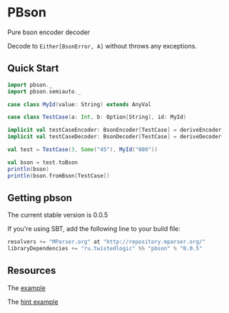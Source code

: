 # PBson

Pure bson encoder decoder

Decode to ```Either[BsonError, A]``` without throws any exceptions.

## Quick Start

```scala
import pbson._
import pbson.semiauto._

case class MyId(value: String) extends AnyVal

case class TestCase(a: Int, b: Option[String], id: MyId)

implicit val testCaseEncoder: BsonEncoder[TestCase] = deriveEncoder
implicit val testCaseDecoder: BsonDecoder[TestCase] = deriveDecoder

val test = TestCase(3, Some("45"), MyId("000"))

val bson = test.toBson
println(bson)
println(bson.fromBson[TestCase])

```


## Getting pbson

The current stable version is 0.0.5

If you're using SBT, add the following line to your build file:

```scala
resolvers += "MParser.org" at "http://repository.mparser.org/"
libraryDependencies += "ru.twistedlogic" %% "pbson" % "0.0.5"
```

## Resources

The [example](https://github.com/EvgeneKiiski/pbson/blob/master/examples/src/main/scala/pbson/examples/FullExample.scala)

The [hint example](https://github.com/EvgeneKiiski/pbson/blob/master/examples/src/main/scala/pbson/examples/FullHintsExample.scala)

